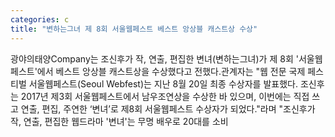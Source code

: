 ```yaml
---
categories: c
title: "변하는그녀 제 8회 서울웹페스트 베스트 앙상블 캐스트상 수상"
---
```

광야의태양Company는 조신후가 작, 연출, 편집한 변녀(변하는그녀)가 제 8회 &#39;서울웹페스트&#39;에서 베스트 앙상블 캐스트상을 수상했다고 전했다.관계자는 "웹 전문 국제 페스티벌 서울웹페스트(Seoul Webfest)는 지난 8월 20일 최종 수상자를 발표했다. 조신후는 2017년 제3회 서울웹페스트에서 남우조연상을 수상한 바 있으며, 이번에는 직접 쓰고 연출, 편집, 주연한 ‘변녀’로 제8회 서울웹페스트 수상자가 되었다."라며 "조신후가 작, 연출, 편집한 웹드라마 &#39;변녀&#39;는 무명 배우로 20대를 소비